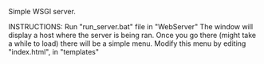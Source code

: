   Simple WSGI server.


  INSTRUCTIONS:
  Run "run_server.bat" file in "WebServer"
  The window will display a host where the server is being ran.
  Once you go there (might take a while to load) there will be a simple menu.
  Modify this menu by editing "index.html", in "templates"
